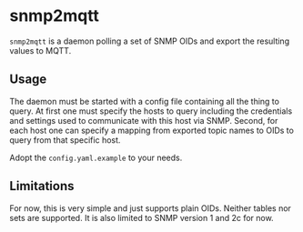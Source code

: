 snmp2mqtt
=========
`snmp2mqtt` is a daemon polling a set of SNMP OIDs and export the resulting values to MQTT.

Usage
-----
The daemon must be started with a config file containing all the thing to query.
At first one must specify the hosts to query including the credentials and settings used to communicate with this host via SNMP.
Second, for each host one can specify a mapping from exported topic names to OIDs to query from that specific host.
 
Adopt the `config.yaml.example` to your needs.

Limitations
-----------
For now, this is very simple and just supports plain OIDs. Neither tables nor sets are supported.
It is also limited to SNMP version 1 and 2c for now.
